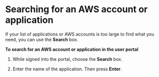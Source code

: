 # Searching for an AWS account or application<a name="howtosearchforapp"></a>

If your list of applications or AWS accounts is too large to find what you need, you can use the **Search** box\.

**To search for an AWS account or application in the user portal**

1. While signed into the portal, choose the **Search** box\.

1. Enter the name of the application\. Then press **Enter**\.